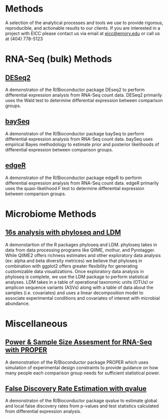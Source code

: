 # Methods
A selection of the analytical processes and tools we use to provide rigorous, reproducible, and actionable results to our clients. If you are interested in a project with EICC please contact us via email at eicc@emory.edu or call us at (404) 778-5123

# RNA-Seq (bulk) Methods

## [DESeq2](https://github.com/EmoryIntegratedComputationalCore/Methods/blob/master/RNASeqbulkMethods/DESeq2/output/DEGAnalysiswithDESeq2.pdf)
A demonstraton of the R/Bioconductor package DEseq2 to perform differential expression analysis from RNA-Seq count data. DESeq2 primarily uses the Wald test to determine differential expression between comparison groups.

## [baySeq](https://github.com/EmoryIntegratedComputationalCore/Methods/blob/master/RNASeqbulkMethods/bayseq/output/DEGAnalysiswithbayseq.pdf)
A demonstraton of the R/Bioconductor package baySeq to perform differential expression analysis from RNA-Seq count data. baySeq uses empirical Bayes methodology to estimate prior and posterior likelihoods of differential expression between comparison groups.

## [edgeR](https://github.com/EmoryIntegratedComputationalCore/Methods/blob/master/RNASeqbulkMethods/edgeR/output/DEGAnalysiswithedgeR.pdf)
A demonstraton of the R/Bioconductor package edgeR to perform differential expression analysis from RNA-Seq count data. edgeR primarily uses the quasi-likelihood F test to determine differential expression between comparison groups.

# Microbiome Methods

## [16s analysis with phyloseq and LDM](https://github.com/EmoryIntegratedComputationalCore/Methods/blob/master/MicrobiomeMethods/16s/output/16sAnalysiswithphyloseq_LDM.pdf)
A demonstartion of the R packages phyloseq and LDM. phyloseq takes in data from data processing programs like QIIME, mothur, and Pyrotagger. While QIIME2 offers richness estimates and other exploratory data analysis (ex: alpha and beta diversity metrices) we believe that phyloseq in combination with ggplot2 offers greater flexibility for generating customizable data visualizations. Once exploratory data analysis in phyloseq is complete, we use the LDM package to perform statistical analyses. LDM takes in a table of operational taxonomic units (OTUs) or amplicon sequence variants (ASVs) along with a table of data about the samples (i.e. covariates) and uses a linear decomposition model to associate experimental conditions and covariates of interest with microbial abundance.

# Miscellaneous

## [Power & Sample Size Assesment for RNA-Seq with PROPER](https://github.com/EmoryIntegratedComputationalCore/Methods/tree/master/Miscellaneous/PROPER/output/PROPER.pdf)
A demonstration of the R/Bioconductor package PROPER which uses simulation of experimental design constraints to provide guidance on how many people each comparison group needs for sufficient statistical power.

## [False Discovery Rate Estimation with qvalue](https://github.com/EmoryIntegratedComputationalCore/Methods/blob/master/Miscellaneous/qvalue/output/qvalue.pdf)
A demonstraton of the R/Bioconductor package qvalue to estimate global and local false discovery rates from p-values and test statistics calculated from  differential expression analysis.
